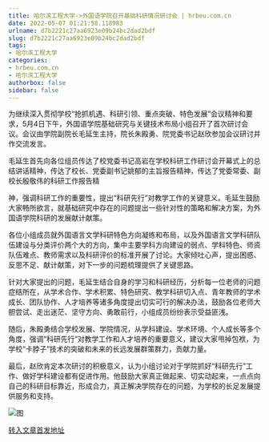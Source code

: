 ```yaml
---
title: 哈尔滨工程大学->外国语学院召开基础科研情况研讨会 | hrbeu.com.cn
date: 2022-05-07 01:21:58.118983
urlname: d7b2221c27aa6923e09b24bc2dad2bdf
slug: d7b2221c27aa6923e09b24bc2dad2bdf
tags: 
- 哈尔滨工程大学
categories:
- hrbeu.com.cn
- 哈尔滨工程大学
authorbox: false
sidebar: false
---
```

为继续深入贯彻学校“抢抓机遇、科研引领、重点突破、特色发展”会议精神和要求，5月4日下午，外国语学院基础研究与关键技术布局小组召开了首次研讨会议。会议由学院副院长毛延生主持，院长朱殿勇、院党委书记赵欣参加会议研讨并作交流发言。

毛延生首先向各位组员传达了校党委书记高岩在学校科研工作研讨会开幕式上的总结讲话精神，传达了校长、党委副书记姚郁的主旨报告精神，传达了党委常委、副校长殷敬伟的科研工作报告精
<!--more-->
神，强调科研工作的重要性，提出“科研先行”对教学工作的关键意义。毛延生鼓励大家畅所欲言，就基础研究中存在的问题提出一些针对性的策略和解决方案，为外国语学院科研的发展献计献策。

各位小组成员就外国语言文学科研特色方向凝练和布局，以及外国语言文学科研队伍建设与分类评价两个大的方向，集中主要学科方向建设的弱点、学科特色、师资队伍难点、教师需求以及科研评价的标准开展了讨论。大家倾吐心声，提出困惑、反思不足、献计献策，对下一步的问题梳理提供了关键思路。

针对大家提出的问题，毛延生结合自身的学习和科研经历，分析每一位老师的问题症结所在，从学术合作、学术积累、特色研究、教学科研切入点、青年教师的学术成长、团队协作、人才培养等诸多角度提出切实可行的解决办法，鼓励各位老师大胆尝试、走出迷茫、坚守方向、勇敢前行，小组成员纷纷表示受益匪浅。

随后，朱殿勇结合学校发展、学院情况，从学科建设、学术环境、个人成长等多个角度，强调“科研先行”对教学工作和人才培养的重要意义，建议大家甩掉包袱，为学校“卡脖子”技术的突破和未来的长远发展群策群力，贡献力量。

最后，赵欣肯定本次研讨的积极意义，认为小组讨论对于学院抓好“科研先行”工作、做好学科建设都有促进作用。他鼓励大家真正做起来、切实动起来，一点点向自己的科研目标靠近，形成合力，真正解决学院存在的问题，为学校的长足发展提供服务和支持。

![图](http://gongxue.cn/__local/9/92/E7/32AAA36B5BBC288ABDFE77B5081_DB6F603A_160E8.jpg)

[转入文章首发地址](http://gongxue.cn/info/1015/70701.htm)